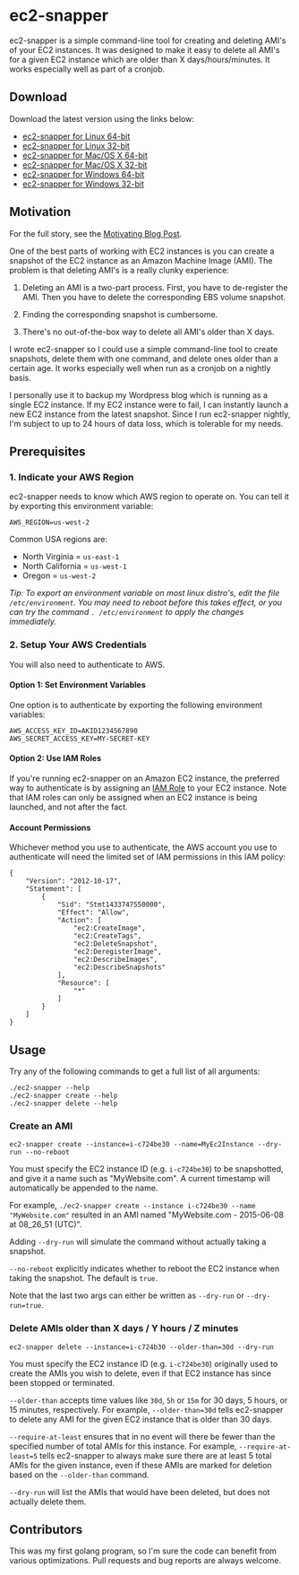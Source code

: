 # ec2-snapper

ec2-snapper is a simple command-line tool for creating and deleting AMI's of your EC2 instances.  It was designed to make it easy to delete all AMI's for a given EC2 instance which are older than X days/hours/minutes.  It works especially well as part of a cronjob.

## Download
Download the latest version using the links below:

- [ec2-snapper for Linux 64-bit](https://bintray.com/artifact/download/josh-padnick/generic/v0.2.0/linux_amd64/ec2-snapper)
- [ec2-snapper for Linux 32-bit](https://bintray.com/artifact/download/josh-padnick/generic/v0.2.0/linux_386/ec2-snapper)
- [ec2-snapper for Mac/OS X 64-bit](https://bintray.com/artifact/download/josh-padnick/generic/v0.2.0/darwin_amd64/ec2-snapper)
- [ec2-snapper for Mac/OS X 32-bit](https://bintray.com/artifact/download/josh-padnick/generic/v0.2.0/darwin_386/ec2-snapper)
- [ec2-snapper for Windows 64-bit](https://bintray.com/artifact/download/josh-padnick/generic/v0.2.0/windows_amd64/ec2-snapper.exe)
- [ec2-snapper for Windows 32-bit](https://bintray.com/artifact/download/josh-padnick/generic/v0.2.0/windows_386/ec2-snapper.exe)

## Motivation
For the full story, see the [Motivating Blog Post](https://joshpadnick.com/2015/06/18/a-simple-tool-for-snapshotting-your-ec2-instances/).

One of the best parts of working with EC2 instances is you can create a snapshot of the EC2 instance as an Amazon Machine Image (AMI).  The problem is that deleting AMI's is a really clunky experience:

1. Deleting an AMI is a two-part process.  First, you have to de-register the AMI.  Then you have to delete the corresponding EBS volume snapshot.

2. Finding the corresponding snapshot is cumbersome.

3. There's no out-of-the-box way to delete all AMI's older than X days.

I wrote ec2-snapper so I could use a simple command-line tool to create snapshots, delete them with one command, and delete ones older than a certain age.  It works especially well when run as a cronjob on a nightly basis.

I personally use it to backup my Wordpress blog which is running as a single EC2 instance.  If my EC2 instance were to fail, I can instantly launch a new EC2 instance from the latest snapshot.  Since I run ec2-snapper nightly, I'm subject to up to 24 hours of data loss, which is tolerable for my needs.

## Prerequisites

### 1. Indicate your AWS Region
ec2-snapper needs to know which AWS region to operate on. You can tell it by exporting this environment variable:

```
AWS_REGION=us-west-2
```
Common USA regions are:

- North Virginia = `us-east-1`
- North California = `us-west-1`
- Oregon = `us-west-2`

_*Tip: To export an environment variable on most linux distro's, edit the file `/etc/environment`.  You may need to reboot before this takes effect, or you can try the command `. /etc/environment` to apply the changes immediately.*_

### 2. Setup Your AWS Credentials
You will also need to authenticate to AWS.

#### Option 1: Set Environment Variables
One option is to authenticate by exporting the following environment variables:

```
AWS_ACCESS_KEY_ID=AKID1234567890
AWS_SECRET_ACCESS_KEY=MY-SECRET-KEY
```

#### Option 2: Use IAM Roles
If you're running ec2-snapper on an Amazon EC2 instance, the preferred way to authenticate is by assigning an [IAM Role](http://docs.aws.amazon.com/AWSEC2/latest/UserGuide/iam-roles-for-amazon-ec2.html) to your EC2 instance.  Note that IAM roles can only be assigned when an EC2 instance is being launched, and not after the fact.

#### Account Permissions
Whichever method you use to authenticate, the AWS account you use to authenticate will need the limited set of IAM permissions in this IAM policy:

```
{
    "Version": "2012-10-17",
    "Statement": [
        {
            "Sid": "Stmt1433747550000",
            "Effect": "Allow",
            "Action": [
                "ec2:CreateImage",
                "ec2:CreateTags",
                "ec2:DeleteSnapshot",
                "ec2:DeregisterImage",
                "ec2:DescribeImages",
                "ec2:DescribeSnapshots"
            ],
            "Resource": [
                "*"
            ]
        }
    ]
}
```


## Usage
Try any of the following commands to get a full list of all arguments:

```
./ec2-snapper --help
./ec2-snapper create --help
./ec2-snapper delete --help
```

### Create an AMI
```
ec2-snapper create --instance=i-c724be30 --name=MyEc2Instance --dry-run --no-reboot
```
You must specify the EC2 instance ID (e.g. `i-c724be30`) to be snapshotted, and give it a name such as "MyWebsite.com".  A current timestamp will automatically be appended to the name.  

For example, `./ec2-snapper create --instance i-c724be30 --name "MyWebsite.com"` resulted in an AMI named "MyWebsite.com - 2015-06-08 at 08_26_51 (UTC)".

Adding `--dry-run` will simulate the command without actually taking a snapshot.

`--no-reboot` explicitly indicates whether to reboot the EC2 instance when taking the snapshot.  The default is `true`.

Note that the last two args can either be written as `--dry-run` or `--dry-run=true`.  

### Delete AMIs older than X days / Y hours / Z minutes
```
ec2-snapper delete --instance=i-c724b30 --older-than=30d --dry-run
```
You must specify the EC2 instance ID (e.g. `i-c724be30`) originally used to create the AMIs you wish to delete, even if that EC2 instance has since been stopped or terminated.  

`--older-than` accepts time values like `30d`, `5h` or `15m` for 30 days, 5 hours, or 15 minutes, respectively.  For example, `--older-than=30d` tells ec2-snapper to delete any AMI for the given EC2 instance that is older than 30 days.

`--require-at-least` ensures that in no event will there be fewer than the specified number of total AMIs for this instance.  For example, `--require-at-least=5` tells ec2-snapper to always make sure there are at least 5 total AMIs for the given instance, even if these AMIs are marked for deletion based on the `--older-than` command.

`--dry-run` will list the AMIs that would have been deleted, but does not actually delete them.

## Contributors
This was my first golang program, so I'm sure the code can benefit from various optimizations.  Pull requests and bug reports are always welcome.
